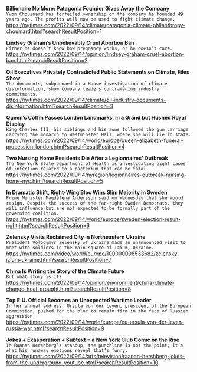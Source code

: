 **Billionaire No More: Patagonia Founder Gives Away the Company**\
`Yvon Chouinard has forfeited ownership of the company he founded 49 years ago. The profits will now be used to fight climate change.`\
https://nytimes.com/2022/09/14/climate/patagonia-climate-philanthropy-chouinard.html?searchResultPosition=1

**Lindsey Graham’s Unbelievably Cruel Abortion Ban**\
`Either he doesn’t know how pregnancy works, or he doesn’t care.`\
https://nytimes.com/2022/09/14/opinion/lindsey-graham-cruel-abortion-ban.html?searchResultPosition=2

**Oil Executives Privately Contradicted Public Statements on Climate, Files Show**\
`The documents, subpoenaed in a House investigation of climate disinformation, show company leaders contravening industry commitments.`\
https://nytimes.com/2022/09/14/climate/oil-industry-documents-disinformation.html?searchResultPosition=3

**Queen’s Coffin Passes London Landmarks, in a Grand but Hushed Royal Display**\
`King Charles III, his siblings and his sons followed the gun carriage carrying the monarch to Westminster Hall, where she will lie in state.`\
https://nytimes.com/2022/09/14/world/europe/queen-elizabeth-funeral-procession-london.html?searchResultPosition=4

**Two Nursing Home Residents Die After a Legionnaires’ Outbreak**\
`The New York State Department of Health is investigating eight cases of infection related to a bacterium that can be fatal.`\
https://nytimes.com/2022/09/14/nyregion/legionnaires-outbreak-nursing-home-nyc.html?searchResultPosition=5

**In Dramatic Shift, Right-Wing Bloc Wins Slim Majority in Sweden**\
`Prime Minister Magdalena Andersson said on Wednesday that she would resign. Despite the success of the far-right Sweden Democrats, they will influence but are not expected to be formally part of the governing coalition.`\
https://nytimes.com/2022/09/14/world/europe/sweden-election-result-right.html?searchResultPosition=6

**Zelensky Visits Reclaimed City in Northeastern Ukraine**\
`President Volodymyr Zelensky of Ukraine made an unannounced visit to meet with soldiers in the main square of Izium, Ukraine.`\
https://nytimes.com/video/world/europe/100000008533682/zelensky-izium-ukraine.html?searchResultPosition=7

**China Is Writing the Story of the Climate Future**\
`But what story is it?`\
https://nytimes.com/2022/09/14/opinion/environment/china-climate-change-heat-drought.html?searchResultPosition=8

**Top E.U. Official Becomes an Unexpected Wartime Leader**\
`In her annual address, Ursula von der Leyen, president of the European Commission, pushed for the bloc to remain firm in the face of Russian aggression.`\
https://nytimes.com/2022/09/14/world/europe/eu-ursula-von-der-leyen-russia-war.html?searchResultPosition=9

**Jokes + Exasperation + Subtext = a New York Club Comic on the Rise**\
`In Raanan Hershberg’s standup, the punchline is not the point; it’s what his runaway emotions reveal that’s funny.`\
https://nytimes.com/2022/09/14/arts/television/raanan-hershberg-jokes-from-the-underground-youtube.html?searchResultPosition=10

